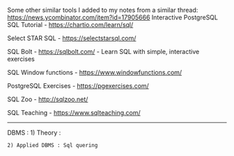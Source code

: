 Some other similar tools I added to my notes from a similar thread: https://news.ycombinator.com/item?id=17905666
Interactive PostgreSQL SQL Tutorial - https://chartio.com/learn/sql/

Select STAR SQL - https://selectstarsql.com/

SQL Bolt - https://sqlbolt.com/ - Learn SQL with simple, interactive exercises

SQL Window functions - https://www.windowfunctions.com/

PostgreSQL Exercises - https://pgexercises.com/

SQL Zoo - http://sqlzoo.net/

SQL Teaching - https://www.sqlteaching.com/


-------------------------------------------
DBMS :
    1) Theory : 
        
    2) Applied DBMS : Sql quering 